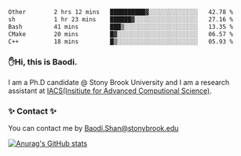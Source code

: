 <!--START_SECTION:waka-->

```txt
Other        2 hrs 12 mins   ██████████▓░░░░░░░░░░░░░░   42.78 %
sh           1 hr 23 mins    ██████▓░░░░░░░░░░░░░░░░░░   27.16 %
Bash         41 mins         ███▒░░░░░░░░░░░░░░░░░░░░░   13.35 %
CMake        20 mins         █▓░░░░░░░░░░░░░░░░░░░░░░░   06.57 %
C++          18 mins         █▒░░░░░░░░░░░░░░░░░░░░░░░   05.93 %
```

<!--END_SECTION:waka-->

### ✋Hi, this is Baodi. 

I am a Ph.D candidate @ Stony Brook University and I am a research assistant at [IACS(Insitiute for Advanced Computional Science)](https://iacs.stonybrook.edu/).

### ✨ Contact ✨

You can contact me by [Baodi.Shan@stonybrook.edu](mailto:Baodi.Shan@stonybrook.edu)

[![Anurag's GitHub stats](https://github-readme-stats.vercel.app/api?username=lwshanbd&theme=jolly&show_icons=true&count_private=true&include_all_commits=true)](https://github.com/anuraghazra/github-readme-stats)



<!--
**lwshanbd/lwshanbd** is a ✨ _special_ ✨ repository because its `README.md` (this file) appears on your GitHub profile.

Here are some ideas to get you started:

- 🔭 I’m currently working on ...
- 🌱 I’m currently learning ...
- 👯 I’m looking to collaborate on ...
- 🤔 I’m looking for help with ...
- 💬 Ask me about ...
- 📫 How to reach me: ...
- 😄 Pronouns: ...
- ⚡ Fun fact: ...
-->
